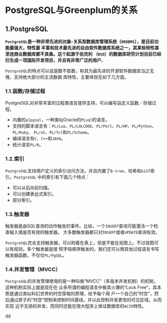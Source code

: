 PostgreSQL与Greenplum的关系
================================================================================
## 1.PostgreSQL
**`PostgreSQL`是一种非常先进的对象-关系型数据库管理系统（`ORDBMS`），是目前功能最强大，特性最
丰富和技术最先进的自由软件数据库系统之一，其某些特性甚至连商业数据库都不具备。这个起源于伯克利
（`BSD`）的数据库研究计划目前已经衍生成一项国际开发项目，并且有非常广泛的用户**。

`PostgreSQL`的特点可以说是数不胜数，称其为最先进的开源软件数据库当之无愧，支持绝大部分的主流数据
库特性，主要体现在如下几方面。
### 1.1.函数/存储过程
PostgreSQL对非常丰富的过程类语言提供支持，可以编写自定义函数／存储过程。
+ 内置的`plpgsql`，一种类似Oracle的`PLsql`的语言。
+ 支持的脚本语言有：`PL/Lua`、`PL/LOLCODE`、`PL/Perl`、`PL/HP`、`PL/Python`、`PL/Ruby`、
`PL/sh`、`PL/Tcl`和`PL/Scheme`。
+ 编译语言有`C`、`C++`和`JAVA`。
+ 统计语言`PL/R`。

### 1.2.索引
`PostgreSQL`支持用户定义的索引访问方法，并且内置了`B-tree`、哈希和`GiST`索引。`PostgreSQL`
中的索引有下面几个特点：
+ 可以从后向前扫描。
+ 可以创建表达式索引。
+ 部分索引。

### 1.3.触发器
触发器是由SQL查询的动作触发的事件。比如，一个`INSERT`查询可能激活一个检查输入值是否有效的触发器。
大多数触发器都只对`INSERT`或者`UPDATE`查询有效。

`PostgreSQL`完全支持触发器，可以附着在表上，但是不能在视图上。不过视图可以有规则。多个触发器是按
照字母顺序触发的。我们还可以用其他过程语言书写触发器函数，不仅仅`PL/PgSQL`。

### 1.4.并发管理（MVCC）
`PostgreSQL`的并发管理使用的是一种叫做“MVCC”（多版本并发机制）的机制，这种机制实际上就是现在在
众多所谓的编程语言中极其火爆的“Lock Free”，其本质是通过类似科幻世界的时空穿梭的原理，给予每个用
户一个自己的“时空”，然后通过原子的”时空“控制来控制时间基线，并以此控制并发更改的可见区域，从而实现
近乎无锁的并发，而同时还能在很大程序上保证数据库的`ACID`特性。




































dd
